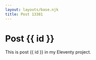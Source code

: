 ```yaml
---
layout: layouts/base.njk
title: Post 13381
---
```


# Post {{ id }}

This is post {{ id }} in my Eleventy project.
